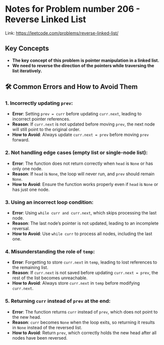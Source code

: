 # Notes for Problem number 206 - Reverse Linked List

Link: https://leetcode.com/problems/reverse-linked-list/

## Key Concepts
- **The key concept of this problem is pointer manipulation in a linked list.**  
- **We need to reverse the direction of the pointers while traversing the list iteratively.**  

## 🛠️ Common Errors and How to Avoid Them  

### 1. Incorrectly updating `prev`:
- **Error**: Setting `prev = curr` before updating `curr.next`, leading to incorrect pointer references.  
- **Reason**: If `curr.next` is not updated before moving `prev`, the next node will still point to the original order.  
- **How to Avoid**: Always update `curr.next = prev` before moving `prev` forward.  

### 2. Not handling edge cases (empty list or single-node list):  
- **Error**: The function does not return correctly when `head` is `None` or has only one node.  
- **Reason**: If `head` is `None`, the loop will never run, and `prev` should remain `None`.  
- **How to Avoid**: Ensure the function works properly even if `head` is `None` or has just one node.  

### 3. Using an incorrect loop condition:  
- **Error**: Using `while curr and curr.next`, which skips processing the last node.  
- **Reason**: The last node’s pointer is not updated, leading to an incomplete reversal.  
- **How to Avoid**: Use `while curr` to process all nodes, including the last one.  

### 4. Misunderstanding the role of `temp`:  
- **Error**: Forgetting to store `curr.next` in `temp`, leading to lost references to the remaining list.  
- **Reason**: If `curr.next` is not saved before updating `curr.next = prev`, the rest of the list becomes unreachable.  
- **How to Avoid**: Always store `curr.next` in `temp` before modifying `curr.next`.  

### 5. Returning `curr` instead of `prev` at the end:  
- **Error**: The function returns `curr` instead of `prev`, which does not point to the new head.  
- **Reason**: `curr` becomes `None` when the loop exits, so returning it results in `None` instead of the reversed list.  
- **How to Avoid**: Return `prev`, which correctly holds the new head after all nodes have been reversed.  
